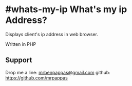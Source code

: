 #whats-my-ip
What's my ip Address?
========

Displays client's ip address in web browser.

Written in PHP


Support
-------

Drop me a line: mrbenpappas@gmail.com
  github: https://github.com/mrpappas

